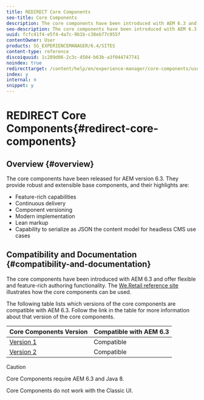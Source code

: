 ```yaml
---
title: REDIRECT Core Components
seo-title: Core Components
description: The core components have been introduced with AEM 6.3 and offer flexible and feature-rich authoring functionality. 
seo-description: The core components have been introduced with AEM 6.3 and offer flexible and feature-rich authoring functionality. 
uuid: fcfc41f4-e5f4-4a7c-9b1b-c38eb77c955f
contentOwner: User
products: SG_EXPERIENCEMANAGER/6.4/SITES
content-type: reference
discoiquuid: 1c289d06-2c3c-4504-b63b-a3f044747741
noindex: true
redirecttarget: /content/help/en/experience-manager/core-components/user-guide
index: y
internal: n
snippet: y
---
```


# REDIRECT Core Components{#redirect-core-components}

## Overview {#overview}

The core components have been released for AEM version 6.3. They provide robust and extensible base components, and their highlights are:

* Feature-rich capabilities
* Continuous delivery
* Component versioning
* Modern implementation
* Lean markup
* Capability to serialize as JSON the content model for headless CMS use cases

## Compatibility and Documentation {#compatibility-and-documentation}

The core components have been introduced with AEM 6.3 and offer flexible and feature-rich authoring functionality. The [We.Retail reference site](../../../sites/developing/using/we-retail.md) illustrates how the core components can be used.

The following table lists which versions of the core components are compatible with AEM 6.3. Follow the link in the table for more information about that version of the core components.

| **Core Components Version** |**Compatible with AEM 6.3** |
|---|---|
| [Version 1](/content/help/en/experience-manager/core-components/using/versions) |Compatible |
| [Version 2](/content/help/en/experience-manager/core-components/using/versions) |Compatible |

>[!CAUTION]
>
>Core Components require AEM 6.3 and Java 8.
>
>Core Components do not work with the Classic UI.

